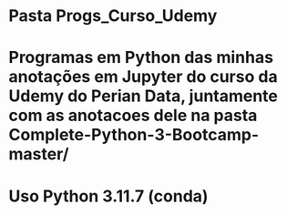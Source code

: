 # Pasta Progs_Curso_Udemy
# Programas em Python das minhas anotações em Jupyter do curso da Udemy do Perian Data, juntamente com as anotacoes dele na pasta Complete-Python-3-Bootcamp-master/
# Uso Python 3.11.7 (conda)
